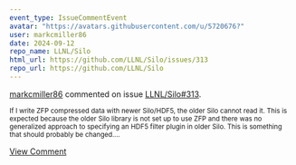 ```yaml
---
event_type: IssueCommentEvent
avatar: "https://avatars.githubusercontent.com/u/5720676?"
user: markcmiller86
date: 2024-09-12
repo_name: LLNL/Silo
html_url: https://github.com/LLNL/Silo/issues/313
repo_url: https://github.com/LLNL/Silo
---
```


<a href='https://github.com/markcmiller86' target='_blank'>markcmiller86</a> commented on issue <a href='https://github.com/LLNL/Silo/issues/313' target='_blank'>LLNL/Silo#313</a>.

<small>If I write ZFP compressed data with newer Silo/HDF5, the older Silo cannot read it. This is expected because the older Silo library is not set up to use ZFP and there was no generalized approach to specifying an HDF5 filter plugin in older Silo. This is something that should probably be changed....</small>

<a href='https://github.com/LLNL/Silo/issues/313' target='_blank'>View Comment</a>